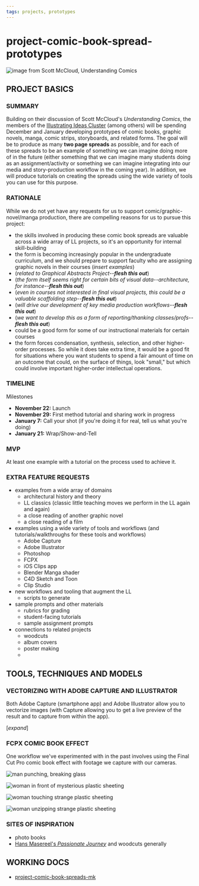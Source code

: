 ```yaml
---
tags: projects, prototypes
---
```


# project-comic-book-spread-prototypes

![image from Scott McCloud, Understanding Comics](https://jynnemason.files.wordpress.com/2015/07/mccloud2.png)

## PROJECT BASICS

### SUMMARY

Building on their discussion of Scott McCloud's *Understanding Comics*, the members of the [Illustrating Ideas Cluster](/kX9p_XSFSV-kcRSlc-dAag) (among others) will be spending December and January developing prototypes of comic books, graphic novels, manga, comic strips, storyboards, and related forms. The goal will be to produce as many **two page spreads** as possible, and for each of these spreads to be an example of something we can imagine doing more of in the future (either something that we can imagine many students doing as an assignment/activity or something we can imagine integrating into our media and story-production workflow in the coming year). In addition, we will produce tutorials on creating the spreads using the wide variety of tools you can use for this purpose.

### RATIONALE 
While we do not yet have any requests for us to support comic/graphic-novel/manga production, there are compelling reasons for us to pursue this project:
* the skills involved in producing these comic book spreads are valuable across a wide array of LL projects, so it's an opportunity for internal skill-building
* the form is becoming increasingly popular in the undergraduate curriculum, and we should prepare to support faculty who are assigning graphic novels in their courses (*insert examples*)
* (*related to Graphical Abstracts Project--**flesh this out***)
* (*the form itself seems right for certain bits of visual data--architecture, for instance--**flesh this out***)
* (*even in courses not interested in final visual projects, this could be a valuable scaffolding step--**flesh this out***)
* (*will drive our development of key media production workflows--**flesh this out***)
* (*we want to develop this as a form of reporting/thanking classes/profs--**flesh this out***)
* could be a good form for some of our instructional materials for certain courses
* the form forces condensation, synthesis, selection, and other higher-order processes. So while it does take extra time, it would be a good fit for situations where you want students to spend a fair amount of time on an outcome that could, on the surface of things, look "small," but which could involve important higher-order intellectual operations.

### TIMELINE

Milestones

* **November 22:** Launch
* **November 29:** First method tutorial and sharing work in progress
* **January 7:** Call your shot (if you're doing it for real, tell us what you're doing)
* **January 21:** Wrap/Show-and-Tell 

### MVP

At least one example with a tutorial on the process used to achieve it. 

### EXTRA FEATURE REQUESTS

* examples from a wide array of domains
    * architectural history and theory
    * LL classics (classic little teaching moves we perform in the LL again and again)
    * a close reading of another graphic novel
    * a close reading of a film
* examples using a wide variety of tools and workflows (and tutorials/walkthroughs for these tools and workflows)
    * Adobe Capture
    * Adobe Illustrator
    * Photoshop
    * FCPX
    * iOS Clips app
    * Blender Manga shader
    * C4D Sketch and Toon
    * Clip Studio
* new workflows and tooling that augment the LL
    * scripts to generate 
* sample prompts and other materials
    * rubrics for grading
    * student-facing tutorials
    * sample assignment prompts
* connections to related projects
    * woodcuts
    * album covers
    * poster making
    * 


## TOOLS, TECHNIQUES AND MODELS

### VECTORIZING WITH ADOBE CAPTURE AND ILLUSTRATOR

Both Adobe Capture (smartphone app) and Adobe Illustrator allow you to vectorize images (with Capture allowing you to get a live preview of the result and to capture from within the app).

[*expand*]

### FCPX COMIC BOOK EFFECT
One workflow we've experimented with in the past involves using the Final Cut Pro comic book effect with footage we capture with our cameras.

![man punching, breaking glass](https://files.slack.com/files-pri/T0HTW3H0V-F02N81VSN3D/faster-glass-break_540.gif?pub_secret=519203abf9)

![woman in front of mysterious plastic sheeting](https://files.slack.com/files-pri/T0HTW3H0V-F02N82TQGV9/take_on_sample_03.jpg?pub_secret=82b876b6ea)

![woman touching strange plastic sheeting](https://files.slack.com/files-pri/T0HTW3H0V-F02N82UBKJP/take_on_sample_12.jpg?pub_secret=ee1703af9f)

![woman unzipping strange plastic sheeting](https://files.slack.com/files-pri/T0HTW3H0V-F02MTCNJSMD/take_on_sample_07.jpg?pub_secret=547834f518)

### SITES OF INSPIRATION

* photo books 
* [Hans Masereel's *Passionate Journey*](https://en.wikipedia.org/wiki/Passionate_Journey) and woodcuts generally




## WORKING DOCS

* [project-comic-book-spreads-mk](/rSizxEi9Qr2OyufzTqAFfA)